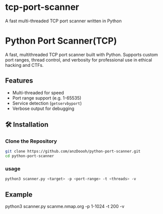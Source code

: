 # tcp-port-scanner
A fast multi-threaded TCP port scanner written in Python

# Python Port Scanner(TCP)

A fast, multithreaded TCP port scanner built with Python. Supports custom port ranges, thread control, and verbosity for professional use in ethical hacking and CTFs.

## Features
- Multi-threaded for speed
- Port range support (e.g. 1-65535)
- Service detection (`getservbyport`)
- Verbose output for debugging

## 🛠️ Installation

### Clone the Repository

```bash
git clone https://github.com/anzDoooh/python-port-scanner.git
cd python-port-scanner
```

### usage
```bash
python3 scanner.py <target> -p <port-range> -t <threads> -v
```
## Example
python3 scanner.py scanme.nmap.org -p 1-1024 -t 200 -v
